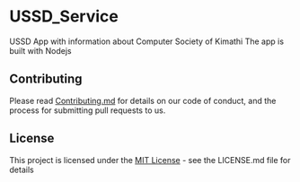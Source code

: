 # USSD_Service
USSD App with information about Computer Society of Kimathi
The app is built with Nodejs

## Contributing
Please read [Contributing.md](CONTRIBUTING.md) for  details on our code of conduct, and the process for submitting pull requests to us.

## License
This project is licensed under the [MIT License](LICENCE.md) - see the LICENSE.md file for details